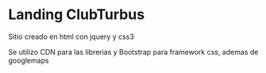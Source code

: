 # Landing ClubTurbus

Sitio creado en html con jquery y css3

Se utilizo CDN para las librerias y Bootstrap para framework css, ademas de googlemaps